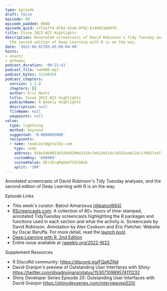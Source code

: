 ```yaml
---
type: episode
draft: false
episode: 80
episode_padded: 0080
episode_guid: e715af74-876d-41e6-9f92-614687ab69f9
title: Issue 2022-W22 Highlights
description: Annotated screencasts of David Robinson's Tidy Tuesday analyses, and
  the second edition of Deep Learning with R is on the way.
date: '2022-06-01T05:45:00-04:00'
hosts:
- enantz
- mthomas
podcast_duration: '00:21:41'
podcast_file: rwh080.mp3
podcast_bytes: 31240358
podcast_chapters:
  version: 1.1.0
  chapters: []
  author: Eric Nantz
  title: Issue 2022-W22 Highlights
  podcastName: R Weekly Highlights
  description: null
  fileName: null
  waypoints: null
value:
  type: lightning
  method: keysend
  suggested: '0.0000005000'
  recipients:
  - name: rpodcast@getalby.com
    type: node
    address: 030a58b8653d32b99200a2334cfe913e51dc7d155aa0116c176657a4f1722677a3
    customKey: '696969'
    customValue: 0El4ZrgMqGemTCECGkUG
    split: '100'
---
```

Annotated screencasts of David Robinson's Tidy Tuesday analyses, and the
second edition of Deep Learning with R is on the way.

Episode Links

-   This week's curator: Batool Almarzouq
    <a href="https://twitter.com/batool664" rel="nofollow">(@batool664)</a>
-   <a href="https://www.rscreencasts.com/?ref=rweekly"
    rel="nofollow">RScreencasts.com</a>: A collection of 80+ hours of
    time-stamped, annotated TidyTuesday screencasts highlighting the R
    packages and functions used in each section and what the activity
    is. Screencasts by David Robinson. Annotation by Alex Cookson and
    Eric Fletcher. Website by Oscar Baruffa. For more detail, read the
    <a href="https://oscarbaruffa.com/rscreencasts/?ref=rweekly"
    rel="nofollow">launch post</a>.
-   <a
    href="https://blogs.rstudio.com/ai/posts/2022-05-31-deep-learning-with-r-2e/"
    rel="nofollow">Deep Learning with R, 2nd Edition</a>
-   Entire issue available at
    <a href="https://rweekly.org/2022-W22.html"
    rel="nofollow">rweekly.org/2022-W22</a>

Supplement Resources

-   R DiscoRd community: <a href="https://discord.gg/FQp6ZNd"
    rel="nofollow">https://discord.gg/FQp6ZNd</a>
-   David Granjon's preview of Outstanding User Interfaces with Shiny:
    <a href="https://twitter.com/divadnojnarg/status/1530710989574111232"
    rel="nofollow">https://twitter.com/divadnojnarg/status/1530710989574111232</a>
-   Shiny Developer Series Episode 20: Outstanding User Interfaces with
    David Granjon <a href="https://shinydevseries.com/interview/ep020/"
    rel="nofollow">https://shinydevseries.com/interview/ep020/</a>
